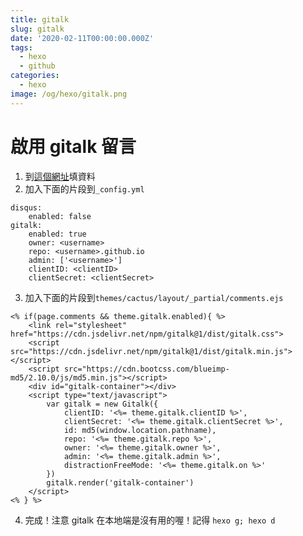```yaml
---
title: gitalk
slug: gitalk
date: '2020-02-11T00:00:00.000Z'
tags:
  - hexo
  - github
categories:
  - hexo
image: /og/hexo/gitalk.png
---
```


# 啟用 gitalk 留言

1. 到[這個網址](https://github.com/settings/applications/new)填資料
2. 加入下面的片段到`_config.yml`

```
disqus:
    enabled: false
gitalk:
    enabled: true
    owner: <username>
    repo: <username>.github.io
    admin: ['<username>']
    clientID: <clientID>
    clientSecret: <clientSecret>
```

3. 加入下面的片段到`themes/cactus/layout/_partial/comments.ejs`

```
<% if(page.comments && theme.gitalk.enabled){ %>
    <link rel="stylesheet" href="https://cdn.jsdelivr.net/npm/gitalk@1/dist/gitalk.css">
    <script src="https://cdn.jsdelivr.net/npm/gitalk@1/dist/gitalk.min.js"></script>
    <script src="https://cdn.bootcss.com/blueimp-md5/2.10.0/js/md5.min.js"></script>
    <div id="gitalk-container"></div>
    <script type="text/javascript">
        var gitalk = new Gitalk({
            clientID: '<%= theme.gitalk.clientID %>',
            clientSecret: '<%= theme.gitalk.clientSecret %>',
            id: md5(window.location.pathname),
            repo: '<%= theme.gitalk.repo %>',
            owner: '<%= theme.gitalk.owner %>',
            admin: '<%= theme.gitalk.admin %>',
            distractionFreeMode: '<%= theme.gitalk.on %>'
        })
        gitalk.render('gitalk-container')
    </script>
<% } %>
```

4. 完成！注意 gitalk 在本地端是沒有用的喔！記得 `hexo g; hexo d`
